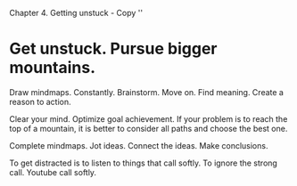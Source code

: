 Chapter 4. Getting unstuck - Copy
''
# Get unstuck. Pursue bigger mountains.
Draw mindmaps.
Constantly.
Brainstorm.
Move on.
Find meaning.
Create a reason to action.

Clear your mind.
Optimize goal achievement.
If your problem is to reach the top of a mountain, it is better to consider all paths and choose the best one.

Complete mindmaps.
Jot ideas.
Connect the ideas.
Make conclusions.

To get distracted is to listen to things that call softly.
To ignore the strong call.
Youtube call softly.

